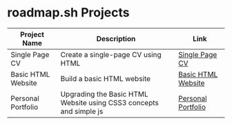 ﻿# roadmap.sh Projects

| Project Name          | Description                                     | Link                                                        |
|-----------------------|-------------------------------------------------|-------------------------------------------------------------|
| Single Page CV        | Create a single-page CV using HTML    | [Single Page CV](https://roadmap.sh/projects/single-page-cv) |
| Basic HTML Website    | Build a basic HTML website          | [Basic HTML Website](https://roadmap.sh/projects/basic-html-website) |
| Personal Portfolio    | Upgrading the Basic HTML Website using CSS3 concepts and simple js  | [Personal Portfolio](https://roadmap.sh/projects/portfolio-website) |

